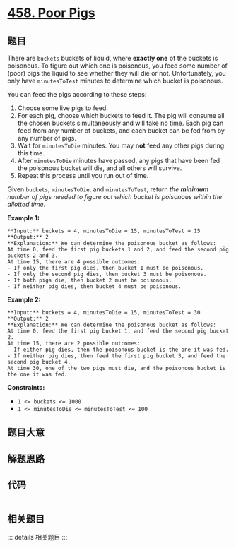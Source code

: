 # [458. Poor Pigs](https://leetcode.com/problems/poor-pigs)

## 题目

There are `buckets` buckets of liquid, where **exactly one** of the buckets is
poisonous. To figure out which one is poisonous, you feed some number of
(poor) pigs the liquid to see whether they will die or not. Unfortunately, you
only have `minutesToTest` minutes to determine which bucket is poisonous.

You can feed the pigs according to these steps:

  1. Choose some live pigs to feed.
  2. For each pig, choose which buckets to feed it. The pig will consume all the chosen buckets simultaneously and will take no time. Each pig can feed from any number of buckets, and each bucket can be fed from by any number of pigs.
  3. Wait for `minutesToDie` minutes. You may **not** feed any other pigs during this time.
  4. After `minutesToDie` minutes have passed, any pigs that have been fed the poisonous bucket will die, and all others will survive.
  5. Repeat this process until you run out of time.

Given `buckets`, `minutesToDie`, and `minutesToTest`, return _the **minimum**
number of pigs needed to figure out which bucket is poisonous within the
allotted time_.



**Example 1:**

    
    
    **Input:** buckets = 4, minutesToDie = 15, minutesToTest = 15
    **Output:** 2
    **Explanation:** We can determine the poisonous bucket as follows:
    At time 0, feed the first pig buckets 1 and 2, and feed the second pig buckets 2 and 3.
    At time 15, there are 4 possible outcomes:
    - If only the first pig dies, then bucket 1 must be poisonous.
    - If only the second pig dies, then bucket 3 must be poisonous.
    - If both pigs die, then bucket 2 must be poisonous.
    - If neither pig dies, then bucket 4 must be poisonous.
    

**Example 2:**

    
    
    **Input:** buckets = 4, minutesToDie = 15, minutesToTest = 30
    **Output:** 2
    **Explanation:** We can determine the poisonous bucket as follows:
    At time 0, feed the first pig bucket 1, and feed the second pig bucket 2.
    At time 15, there are 2 possible outcomes:
    - If either pig dies, then the poisonous bucket is the one it was fed.
    - If neither pig dies, then feed the first pig bucket 3, and feed the second pig bucket 4.
    At time 30, one of the two pigs must die, and the poisonous bucket is the one it was fed.
    



**Constraints:**

  * `1 <= buckets <= 1000`
  * `1 <= minutesToDie <= minutesToTest <= 100`


## 题目大意

## 解题思路

## 代码

```javascript

```

## 相关题目

::: details 相关题目
:::
